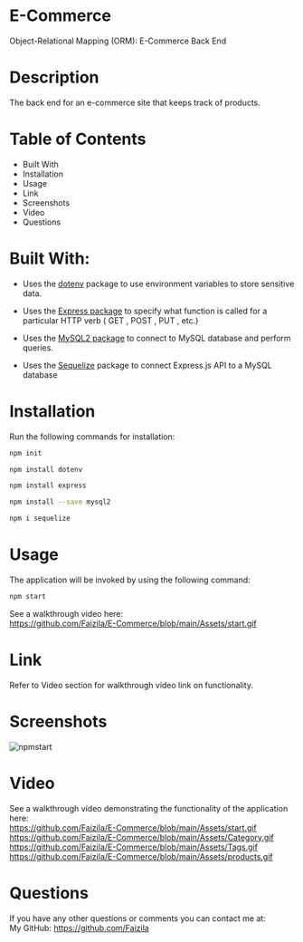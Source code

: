 # E-Commerce

Object-Relational Mapping (ORM): E-Commerce Back End

# Description

The back end for an e-commerce site that keeps track of products.

# Table of Contents

* Built With
* Installation
* Usage
* Link
* Screenshots
* Video
* Questions

# Built With:

* Uses the [dotenv](https://www.npmjs.com/package/dotenv) package to use environment variables to store sensitive data.

* Uses the [Express package](https://www.npmjs.com/package/express) to specify what function is called for a particular HTTP verb ( GET , POST , PUT , etc.) 

* Uses the [MySQL2 package](https://www.npmjs.com/package/mysql2) to connect to MySQL database and perform queries.

* Uses the [Sequelize](https://www.npmjs.com/package/sequelize) package to connect Express.js API to a MySQL database

# Installation

Run the following commands for installation:

```bash
npm init
```

```bash
npm install dotenv
```

```bash
npm install express
```

```bash
npm install --save mysql2
```

```bash
npm i sequelize
```

# Usage

The application will be invoked by using the following command:

```bash
npm start
```
See a walkthrough video here:
<br>
https://github.com/Faizila/E-Commerce/blob/main/Assets/start.gif

# Link

Refer to Video section for walkthrough video link on functionality.

# Screenshots

![npmstart](https://user-images.githubusercontent.com/78191579/139357444-8ee173ee-f9f1-43dc-8967-6c05d130907a.JPG)

# Video

See a walkthrough video demonstrating the functionality of the application here:
<br>
https://github.com/Faizila/E-Commerce/blob/main/Assets/start.gif
<br>
https://github.com/Faizila/E-Commerce/blob/main/Assets/Category.gif
<br>
https://github.com/Faizila/E-Commerce/blob/main/Assets/Tags.gif
<br>
https://github.com/Faizila/E-Commerce/blob/main/Assets/products.gif

# Questions

If you have any other questions or comments you can contact me at:
   <br>
   My GitHub: https://github.com/Faizila
  